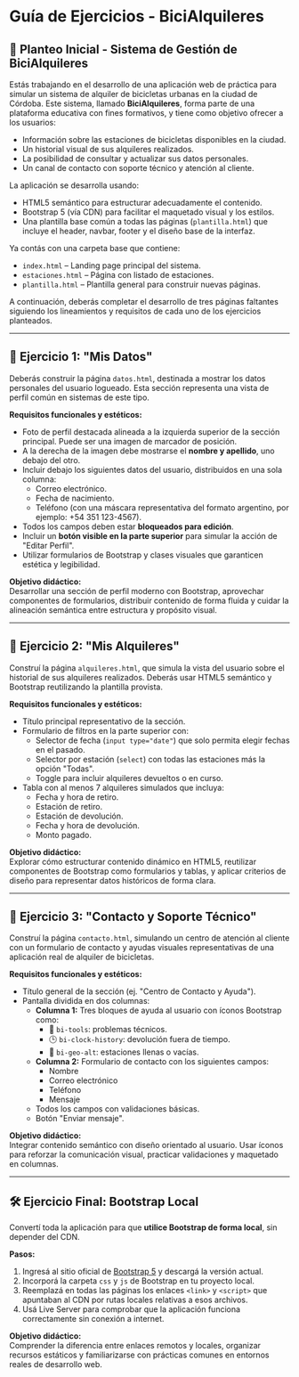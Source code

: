 # Guía de Ejercicios - BiciAlquileres

## 🔰 Planteo Inicial - Sistema de Gestión de BiciAlquileres

Estás trabajando en el desarrollo de una aplicación web de práctica para simular un sistema de alquiler de bicicletas urbanas en la ciudad de Córdoba. Este sistema, llamado **BiciAlquileres**, forma parte de una plataforma educativa con fines formativos, y tiene como objetivo ofrecer a los usuarios:

- Información sobre las estaciones de bicicletas disponibles en la ciudad.
- Un historial visual de sus alquileres realizados.
- La posibilidad de consultar y actualizar sus datos personales.
- Un canal de contacto con soporte técnico y atención al cliente.

La aplicación se desarrolla usando:

- HTML5 semántico para estructurar adecuadamente el contenido.
- Bootstrap 5 (vía CDN) para facilitar el maquetado visual y los estilos.
- Una plantilla base común a todas las páginas (`plantilla.html`) que incluye el header, navbar, footer y el diseño base de la interfaz.

Ya contás con una carpeta base que contiene:

- `index.html` – Landing page principal del sistema.
- `estaciones.html` – Página con listado de estaciones.
- `plantilla.html` – Plantilla general para construir nuevas páginas.

A continuación, deberás completar el desarrollo de tres páginas faltantes siguiendo los lineamientos y requisitos de cada uno de los ejercicios planteados.

---

## 📘 Ejercicio 1: "Mis Datos"

Deberás construir la página `datos.html`, destinada a mostrar los datos personales del usuario logueado. Esta sección representa una vista de perfil común en sistemas de este tipo.

**Requisitos funcionales y estéticos:**

- Foto de perfil destacada alineada a la izquierda superior de la sección principal. Puede ser una imagen de marcador de posición.
- A la derecha de la imagen debe mostrarse el **nombre y apellido**, uno debajo del otro.
- Incluir debajo los siguientes datos del usuario, distribuidos en una sola columna:
  - Correo electrónico.
  - Fecha de nacimiento.
  - Teléfono (con una máscara representativa del formato argentino, por ejemplo: +54 351 123-4567).
- Todos los campos deben estar **bloqueados para edición**.
- Incluir un **botón visible en la parte superior** para simular la acción de "Editar Perfil".
- Utilizar formularios de Bootstrap y clases visuales que garanticen estética y legibilidad.

**Objetivo didáctico:**  
Desarrollar una sección de perfil moderno con Bootstrap, aprovechar componentes de formularios, distribuir contenido de forma fluida y cuidar la alineación semántica entre estructura y propósito visual.

---

## 📗 Ejercicio 2: "Mis Alquileres"

Construí la página `alquileres.html`, que simula la vista del usuario sobre el historial de sus alquileres realizados. Deberás usar HTML5 semántico y Bootstrap reutilizando la plantilla provista.

**Requisitos funcionales y estéticos:**

- Título principal representativo de la sección.
- Formulario de filtros en la parte superior con:
  - Selector de fecha (`input type="date"`) que solo permita elegir fechas en el pasado.
  - Selector por estación (`select`) con todas las estaciones más la opción "Todas".
  - Toggle para incluir alquileres devueltos o en curso.
- Tabla con al menos 7 alquileres simulados que incluya:
  - Fecha y hora de retiro.
  - Estación de retiro.
  - Estación de devolución.
  - Fecha y hora de devolución.
  - Monto pagado.

**Objetivo didáctico:**  
Explorar cómo estructurar contenido dinámico en HTML5, reutilizar componentes de Bootstrap como formularios y tablas, y aplicar criterios de diseño para representar datos históricos de forma clara.

---

## 📕 Ejercicio 3: "Contacto y Soporte Técnico"

Construí la página `contacto.html`, simulando un centro de atención al cliente con un formulario de contacto y ayudas visuales representativas de una aplicación real de alquiler de bicicletas.

**Requisitos funcionales y estéticos:**

- Título general de la sección (ej. "Centro de Contacto y Ayuda").
- Pantalla dividida en dos columnas:
  - **Columna 1:** Tres bloques de ayuda al usuario con íconos Bootstrap como:
    - 🔧 `bi-tools`: problemas técnicos.
    - 🕒 `bi-clock-history`: devolución fuera de tiempo.
    - 📍 `bi-geo-alt`: estaciones llenas o vacías.
  - **Columna 2:** Formulario de contacto con los siguientes campos:
    - Nombre
    - Correo electrónico
    - Teléfono
    - Mensaje
  - Todos los campos con validaciones básicas.
  - Botón "Enviar mensaje".

**Objetivo didáctico:**  
Integrar contenido semántico con diseño orientado al usuario. Usar íconos para reforzar la comunicación visual, practicar validaciones y maquetado en columnas.

---

## 🛠️ Ejercicio Final: Bootstrap Local

Convertí toda la aplicación para que **utilice Bootstrap de forma local**, sin depender del CDN.

**Pasos:**

1. Ingresá al sitio oficial de [Bootstrap 5](https://getbootstrap.com/) y descargá la versión actual.
2. Incorporá la carpeta `css` y `js` de Bootstrap en tu proyecto local.
3. Reemplazá en todas las páginas los enlaces `<link>` y `<script>` que apuntaban al CDN por rutas locales relativas a esos archivos.
4. Usá Live Server para comprobar que la aplicación funciona correctamente sin conexión a internet.

**Objetivo didáctico:**  
Comprender la diferencia entre enlaces remotos y locales, organizar recursos estáticos y familiarizarse con prácticas comunes en entornos reales de desarrollo web.